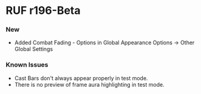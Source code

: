 # RUF r196-Beta
### New
* Added Combat Fading - Options in Global Appearance Options -> Other Global Settings

### Known Issues
* Cast Bars don't always appear properly in test mode.
* There is no preview of frame aura highlighting in test mode.